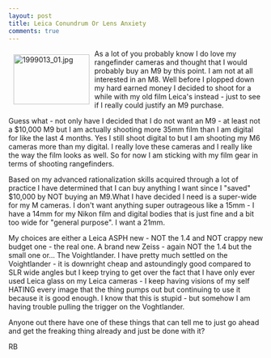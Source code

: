 ```yaml
---
layout: post
title: Leica Conundrum Or Lens Anxiety
comments: true
---
```

<a rel="lightbox" href="/wp-content/uploads/2010/03/1999013_01.jpg"><img title="1999013_01.jpg" src="/wp-content/uploads/2010/03/.thumbs/.1999013_01.jpg" border="0" alt="1999013_01.jpg" hspace="10" vspace="10" width="150" height="99" align="left" /></a>As a lot of you probably know I do love my rangefinder cameras and thought that I would probably buy an M9 by this point. I am not at all interested in an M8. Well before I plopped down my hard earned money I decided to shoot for a while with my old film Leica's instead - just to see if I really could justify an M9 purchase.

Guess what - not only have I decided that I do not want an M9 - at least not a $10,000 M9 but I am actually shooting more 35mm film than I am digital for like the last 4 months. Yes I still shoot digital to but I am shooting my M6 cameras more than my digital. I really love these cameras and I really like the way the film looks as well. So for now I am sticking with my film gear in terms of shooting rangefinders.

Based on my advanced rationalization skills acquired through a lot of practice I have determined that I can buy anything I want since I "saved" $10,000 by NOT buying an M9.What I have decided I need is a super-wide for my M cameras. I don't want anything super outrageous like a 15mm - I have a 14mm for my Nikon film and digital bodies that is just fine and a bit too wide for "general purpose". I want a 21mm.

My choices are either a Leica ASPH new - NOT the 1.4 and NOT crappy new budget one - the real one. A brand new Zeiss - again NOT the 1.4 but the small one or... The Voightlander. I have pretty much settled on the Voightlander - it is downright cheap and astoundingly good compared to SLR wide angles but I keep trying to get over the fact that I have only ever used Leica glass on my Leica cameras - I keep having visions of my self HATING every image that the thing pumps out but continuing to use it because it is good enough. I know that this is stupid - but somehow I am having trouble pulling the trigger on the Voghtlander.

Anyone out there have one of these things that can tell me to just go ahead and get the freaking thing already and just be done with it?

RB